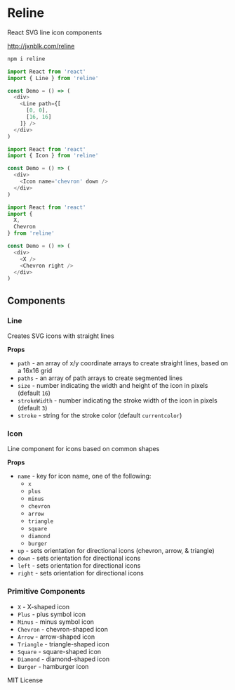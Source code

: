 
# Reline

React SVG line icon components

http://jxnblk.com/reline

```js
npm i reline
```

```js
import React from 'react'
import { Line } from 'reline'

const Demo = () => (
  <div>
    <Line path={[
      [0, 0],
      [16, 16]
    ]} />
  </div>
)
```

```js
import React from 'react'
import { Icon } from 'reline'

const Demo = () => (
  <div>
    <Icon name='chevron' down />
  </div>
)
```

```js
import React from 'react'
import {
  X,
  Chevron
} from 'reline'

const Demo = () => (
  <div>
    <X />
    <Chevron right />
  </div>
)
```

## Components

### Line

Creates SVG icons with straight lines

**Props**

- `path` - an array of x/y coordinate arrays to create straight lines, based on a 16x16 grid
- `paths` - an array of path arrays to create segmented lines
- `size` - number indicating the width and height of the icon in pixels (default `16`)
- `strokeWidth` - number indicating the stroke width of the icon in pixels (default `3`)
- `stroke` - string for the stroke color (default `currentcolor`)

### Icon

Line component for icons based on common shapes

**Props**

- `name` - key for icon name, one of the following:
  - `x`
  - `plus`
  - `minus`
  - `chevron`
  - `arrow`
  - `triangle`
  - `square`
  - `diamond`
  - `burger`
- `up` - sets orientation for directional icons (chevron, arrow, & triangle)
- `down` - sets orientation for directional icons
- `left` - sets orientation for directional icons
- `right` - sets orientation for directional icons

### Primitive Components

- `X` - X-shaped icon
- `Plus` - plus symbol icon
- `Minus` - minus symbol icon
- `Chevron` - chevron-shaped icon
- `Arrow` - arrow-shaped icon
- `Triangle` - triangle-shaped icon
- `Square` - square-shaped icon
- `Diamond` - diamond-shaped icon
- `Burger` - hamburger icon

MIT License

